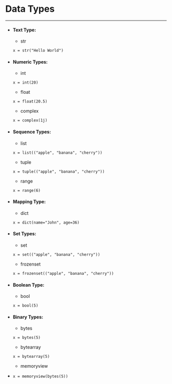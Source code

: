 # Data Types
---

- #### Text Type:
  - str
  ~~~~
  x = str("Hello World")
  ~~~~
- #### Numeric Types:
  - int
  ~~~~
  x = int(20)
  ~~~~
  - float
  ~~~~
  x = float(20.5)
  ~~~~
  - complex
  ~~~~
  x = complex(1j)
  ~~~~
- #### Sequence Types:
  - list
  ~~~~
  x = list(("apple", "banana", "cherry"))
  ~~~~
  - tuple
  ~~~~
  x = tuple(("apple", "banana", "cherry"))
  ~~~~
  - range
  ~~~~
  x = range(6)
  ~~~~
- #### Mapping Type:
  - dict
  ~~~~
  x = dict(name="John", age=36)
  ~~~~
- #### Set Types:
  - set
  ~~~~
  x = set(("apple", "banana", "cherry"))
  ~~~~
  - frozenset
  ~~~~
  x = frozenset(("apple", "banana", "cherry"))
  ~~~~
- #### Boolean Type:
  - bool
  ~~~~
  x = bool(5)
  ~~~~
- #### Binary Types:
  - bytes
  ~~~~
  x = bytes(5)
  ~~~~
  - bytearray
  ~~~~
  x = bytearray(5)
  ~~~~
  - memoryview
- ~~~~
  x = memoryview(bytes(5))
  ~~~~